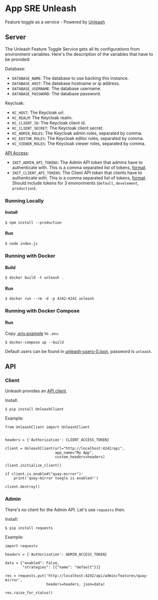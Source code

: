 # App SRE Unleash

Feature toggle as a service - Powered by [Unleash](https://github.com/Unleash/unleash)

## Server

The Unleash Feature Toggle Service gets all its configurations from
environment variables. Here's the description of the variables that have
to be provided:

Database:

- `DATABASE_NAME`: The database to use backing this instance.
- `DATABASE_HOST`: The database hostname or ip address.
- `DATABASE_USERNAME`: The database username.
- `DATABASE_PASSWORD`: The database password.

Keycloak:

- `KC_HOST`: The Keycloak url.
- `KC_REALM`: The Keycloak realm.
- `KC_CLIENT_ID`: The Keycloak client id.
- `KC_CLIENT_SECRET`: The Keycloak client secret.
- `KC_ADMIN_ROLES`: The Keycloak admin roles, separated by comma.
- `KC_EDITOR_ROLES`: The Keycloak editor roles, separated by comma.
- `KC_VIEWER_ROLES`: The Keycloak viewer roles, separated by comma.

[API Access](https://docs.getunleash.io/using-unleash/deploy/configuring-unleash#further-customization):

- `INIT_ADMIN_API_TOKENS`: The Admin API token that admins have to
  authenticate with. This is a comma separated list of tokens, [format](https://docs.getunleash.io/reference/api-tokens-and-client-keys#format).
- `INIT_CLIENT_API_TOKENS`: The Client API token that clients have to
  authenticate with. This is a comma separated list of tokens, [format](https://docs.getunleash.io/reference/api-tokens-and-client-keys#format).
  Should include tokens for 3 environments (`default`, `develement`, `production`).

### Running Locally

#### Install

```
$ npm install --production
```

#### Run

```
$ node index.js
```

### Running with Docker

#### Build

```
$ docker build -t unleash .
```

#### Run

```
$ docker run --rm -d -p 4242:4242 unleash
```

### Running with Docker Compose

#### Run

Copy [.env.example](./.env.example) to `.env`.

```
$ docker-compose up --build
```

Default users can be found in [unleash-users-0.json](./keycloak_data/unleash-users-0.json), password is `unleash`.

## API

### Client

Unleash provides an [API client](https://github.com/Unleash/unleash-client-python).

Install:

```
$ pip install UnleashClient
```

Example:
```
from UnleashClient import UnleashClient


headers = {'Authorization': CLIENT_ACCESS_TOKEN}

client = UnleashClient(url="http://localhost:4242/api",
                       app_name="My App",
                       custom_headers=headers)

client.initialize_client()

if client.is_enabled("quay-mirror"):
    print('quay-mirror toogle is enabled!')

client.destroy()
```

### Admin

There's no client for the Admin API. Let's use `requests` then.

Install:

```
$ pip install requests
```

Example:
```
import requests

headers = {'Authorization': ADMIN_ACCESS_TOKEN}

data = {"enabled": False,
        "strategies": [{"name": "default"}]}

res = requests.put('http://localhost:4242/api/admin/features/quay-mirror',
                   headers=headers, json=data)

res.raise_for_status()
```
